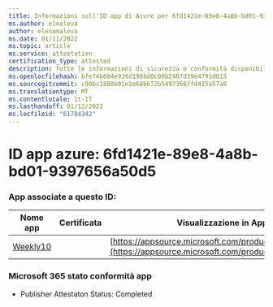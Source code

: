 ```yaml
---
title: Informazioni sull'ID app di Azure per 6fd1421e-89e8-4a8b-bd01-9397656a50d5
ms.author: elmalova
author: elenamalova
ms.date: 01/11/2022
ms.topic: article
ms.service: attestation
certification_type: attested
description: Tutte le informazioni di sicurezza e conformità disponibili per 6fd1421e-89e8-4a8b-bd01-9397656a50d5.
ms.openlocfilehash: bfe74b684e939d198bd0c00b2487d39e4791d015
ms.sourcegitcommit: c90bc1880b91e2e60bb72b5497366ffd415a57a8
ms.translationtype: MT
ms.contentlocale: it-IT
ms.lasthandoff: 01/12/2022
ms.locfileid: "61784342"
---
```

# <a name="azure-app-id-6fd1421e-89e8-4a8b-bd01-9397656a50d5"></a>ID app azure: 6fd1421e-89e8-4a8b-bd01-9397656a50d5


### <a name="apps-associated-with-this-id"></a>App associate a questo ID:
| **Nome app** | **Certificata** | **Visualizzazione in AppSource** |
|--------------|---------------|-----------------------|
| [Weekly10](https://docs.microsoft.com/microsoft-365-app-certification/forward/WA200001441) |  | [https://appsource.microsoft.com/product/office/WA200001441](https://appsource.microsoft.com/product/office/WA200001441) |

### <a name="microsoft-365-app-compliance-status"></a>Microsoft 365 stato conformità app
- Publisher Attestaton Status: Completed
